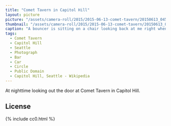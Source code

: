 ```yaml
---
title: "Comet Tavern in Capitol Hill"
layout: picture
picture: "/assets/camera-roll/2015/2015-06-13-comet-tavern/20150613_045800694_iOS.jpg"
thumbnail: "/assets/camera-roll/2015/2015-06-13-comet-tavern/20150613_045800694_iOS-thumbnail.jpg"
caption: "A bouncer is sitting on a chair looking back at me right when I was attempting to picture the lights of the street."
tags:
  - Comet Tavern
  - Capitol Hill
  - Seattle
  - Photograph
  - Bar
  - Car
  - Circle
  - Public Domain
  - Capitol Hill, Seattle - Wikipedia
---
```


At nighttime looking out the door at Comet Tavern in Capitol Hill.

## License

{% include cc0.html %}
